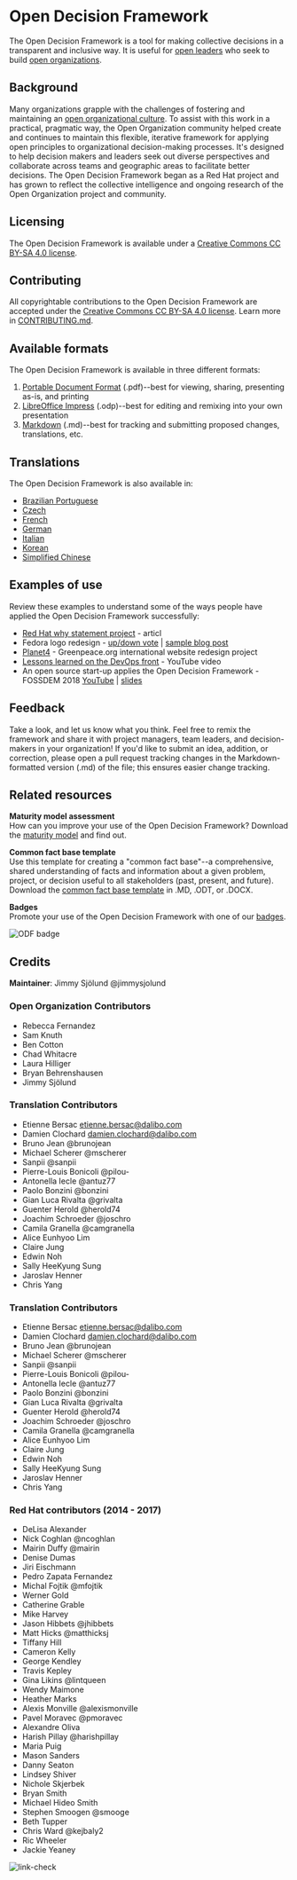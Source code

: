 # Open Decision Framework
The Open Decision Framework is a tool for making collective decisions in a transparent and inclusive way.
It is useful for [open leaders](https://theopenorganization.org/definition/open-leadership-definition/)  who seek to build [open organizations](https://theopenorganization.org/definition/open-organization-definition/).

## Background
Many organizations grapple with the challenges of fostering and maintaining an [open organizational culture](https://theopenorganization.org/definition/open-organization-definition/).
To assist with this work in a practical, pragmatic way, the Open Organization community helped create and continues to maintain this flexible, iterative framework for applying open principles to organizational decision-making processes.
It's designed to help decision makers and leaders seek out diverse perspectives and collaborate across teams and geographic areas to facilitate better decisions.
The Open Decision Framework began as a Red Hat project and has grown to reflect the collective intelligence and ongoing research of the Open Organization project and community.

## Licensing
The Open Decision Framework is available under a [Creative Commons CC BY-SA 4.0 license](http://creativecommons.org/licenses/by-sa/4.0/).

## Contributing
All copyrightable contributions to the Open Decision Framework are accepted under the [Creative Commons CC BY-SA 4.0 license](http://creativecommons.org/licenses/by-sa/4.0/).
Learn more in [CONTRIBUTING.md](`CONTRIBUTING.md`).

## Available formats
The Open Decision Framework is available in three different formats:

1. [Portable Document Format](ODF-community.pdf) (.pdf)--best for viewing, sharing, presenting as-is, and printing
1. [LibreOffice Impress](ODF-community.odp) (.odp)--best for editing and remixing into your own presentation
1. [Markdown](ODF-community.md) (.md)--best for tracking and submitting proposed changes, translations, etc.

## Translations
The Open Decision Framework is also available in:

* [Brazilian Portuguese](pt_BR)
* [Czech](cs_CZ)
* [French](fr_FR)
* [German](de_DE)
* [Italian](it_IT)
* [Korean](ko_KR)
* [Simplified Chinese](zh_Hans)

## Examples of use
Review these examples to understand some of the ways people have applied the Open Decision Framework successfully:

* [Red Hat why statement project](https://www.linkedin.com/pulse/how-10000-people-helping-red-hat-rediscover-our-delisa-alexander/) - articl
* Fedora logo redesign - [up/down vote](https://pagure.io/Fedora-Council/tickets/issue/248) | [sample blog post](https://blog.linuxgrrl.com/2019/02/06/fedora-logo-redesign-update/)
* [Planet4](https://opensource.com/tags/open-organization-greenpeace) - Greenpeace.org international website redesign project
* [Lessons learned on the DevOps front](https://www.youtube.com/watch?v=vyirF0fYtEY) - YouTube video
* An open source start-up applies the Open Decision Framework - FOSSDEM 2018 [YouTube](https://www.youtube.com/watch?v=JpMBZ8KQrbc) | [slides](https://public.dalibo.com/exports/conferences/20180204_open_decision_framework/presentation_fosdem_30min.html#/) 

## Feedback
Take a look, and let us know what you think.
Feel free to remix the framework and share it with project managers, team leaders, and decision-makers in your organization!
If you'd like to submit an idea, addition, or correction, please open a pull request tracking changes in the Markdown-formatted version (.md) of the file; this ensures easier change tracking.

## Related resources
**Maturity model assessment**  
How can you improve your use of the Open Decision Framework?
Download the [maturity model](maturity-model) and find out.

**Common fact base template**  
Use this template for creating a "common fact base"--a comprehensive, shared understanding of facts and information about a given problem, project, or decision useful to all stakeholders (past, present, and future).
Download the [common fact base template](common-fact-base-template) in .MD, .ODT, or .DOCX.

**Badges**  
Promote your use of the Open Decision Framework with one of our [badges](/badges).

![ODF badge](/badges/ODF_Badge_Mojo-sidebar_horizontal.jpg)

## Credits
**Maintainer**: Jimmy Sjölund @jimmysjolund

### Open Organization Contributors
* Rebecca Fernandez
* Sam Knuth
* Ben Cotton
* Chad Whitacre 
* Laura Hilliger
* Bryan Behrenshausen
* Jimmy Sjölund

### Translation Contributors
* Etienne Bersac etienne.bersac@dalibo.com
* Damien Clochard damien.clochard@dalibo.com
* Bruno Jean @brunojean
* Michael Scherer @mscherer
* Sanpii @sanpii
* Pierre-Louis Bonicoli @pilou-
* Antonella Iecle @antuz77
* Paolo Bonzini @bonzini
* Gian Luca Rivalta @grivalta
* Guenter Herold @herold74
* Joachim Schroeder @joschro
* Camila Granella @camgranella
* Alice Eunhyoo Lim
* Claire Jung
* Edwin Noh
* Sally HeeKyung Sung
* Jaroslav Henner
* Chris Yang

### Translation Contributors
* Etienne Bersac etienne.bersac@dalibo.com
* Damien Clochard damien.clochard@dalibo.com
* Bruno Jean @brunojean
* Michael Scherer @mscherer
* Sanpii @sanpii
* Pierre-Louis Bonicoli @pilou-
* Antonella Iecle @antuz77
* Paolo Bonzini @bonzini
* Gian Luca Rivalta @grivalta
* Guenter Herold @herold74
* Joachim Schroeder @joschro
* Camila Granella @camgranella
* Alice Eunhyoo Lim
* Claire Jung
* Edwin Noh
* Sally HeeKyung Sung
* Jaroslav Henner
* Chris Yang

### Red Hat contributors (2014 - 2017)
* DeLisa Alexander
* Nick Coghlan @ncoghlan
* Mairin Duffy @mairin
* Denise Dumas 
* Jiri Eischmann
* Pedro Zapata Fernandez
* Michal Fojtik @mfojtik
* Werner Gold
* Catherine Grable
* Mike Harvey
* Jason Hibbets @jhibbets
* Matt Hicks @matthicksj
* Tiffany Hill
* Cameron Kelly
* George Kendley
* Travis Kepley 
* Gina Likins @lintqueen
* Wendy Maimone
* Heather Marks
* Alexis Monville @alexismonville
* Pavel Moravec @pmoravec
* Alexandre Oliva 
* Harish Pillay @harishpillay
* Maria Puig
* Mason Sanders
* Danny Seaton
* Lindsey Shiver
* Nichole Skjerbek
* Bryan Smith
* Michael Hideo Smith
* Stephen Smoogen @smooge
* Beth Tupper
* Chris Ward @kejbaly2
* Ric Wheeler
* Jackie Yeaney

![link-check](https://github.com/jarovo/open-decision-framework/actions/workflows/link-check.yml/badge.svg)
